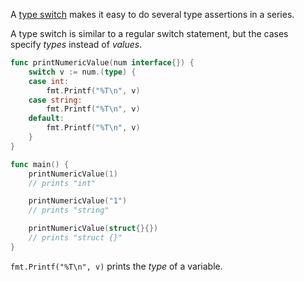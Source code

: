 A [type switch](https://go.dev/tour/methods/16) makes it easy to do several type assertions in a series.

A type switch is similar to a regular switch statement, but the cases specify _types_ instead of _values_.

```go
func printNumericValue(num interface{}) {
	switch v := num.(type) {
	case int:
		fmt.Printf("%T\n", v)
	case string:
		fmt.Printf("%T\n", v)
	default:
		fmt.Printf("%T\n", v)
	}
}

func main() {
	printNumericValue(1)
	// prints "int"

	printNumericValue("1")
	// prints "string"

	printNumericValue(struct{}{})
	// prints "struct {}"
}
```

`fmt.Printf("%T\n", v)` prints the _type_ of a variable.